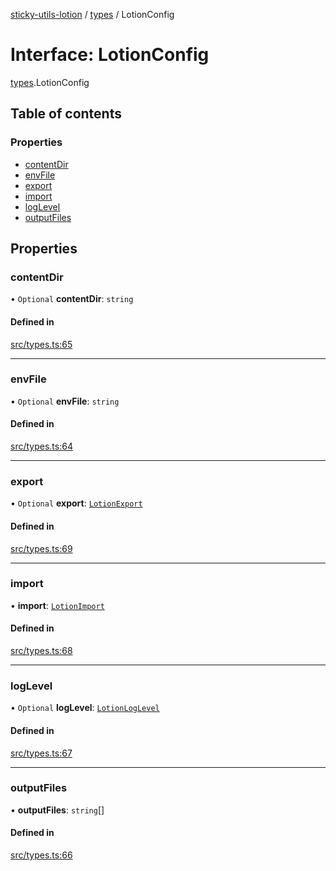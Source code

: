 [sticky-utils-lotion](../README.md) / [types](../modules/types.md) / LotionConfig

# Interface: LotionConfig

[types](../modules/types.md).LotionConfig

## Table of contents

### Properties

- [contentDir](types.LotionConfig.md#contentdir)
- [envFile](types.LotionConfig.md#envfile)
- [export](types.LotionConfig.md#export)
- [import](types.LotionConfig.md#import)
- [logLevel](types.LotionConfig.md#loglevel)
- [outputFiles](types.LotionConfig.md#outputfiles)

## Properties

### contentDir

• `Optional` **contentDir**: `string`

#### Defined in

[src/types.ts:65](https://github.com/sticky/sticky-utils-lotion/blob/ed26a3e/src/types.ts#L65)

___

### envFile

• `Optional` **envFile**: `string`

#### Defined in

[src/types.ts:64](https://github.com/sticky/sticky-utils-lotion/blob/ed26a3e/src/types.ts#L64)

___

### export

• `Optional` **export**: [`LotionExport`](types.LotionExport.md)

#### Defined in

[src/types.ts:69](https://github.com/sticky/sticky-utils-lotion/blob/ed26a3e/src/types.ts#L69)

___

### import

• **import**: [`LotionImport`](types.LotionImport.md)

#### Defined in

[src/types.ts:68](https://github.com/sticky/sticky-utils-lotion/blob/ed26a3e/src/types.ts#L68)

___

### logLevel

• `Optional` **logLevel**: [`LotionLogLevel`](../enums/types.LotionLogLevel.md)

#### Defined in

[src/types.ts:67](https://github.com/sticky/sticky-utils-lotion/blob/ed26a3e/src/types.ts#L67)

___

### outputFiles

• **outputFiles**: `string`[]

#### Defined in

[src/types.ts:66](https://github.com/sticky/sticky-utils-lotion/blob/ed26a3e/src/types.ts#L66)
